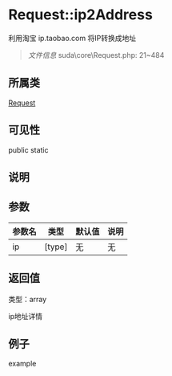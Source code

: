 # Request::ip2Address

利用淘宝 ip.taobao.com 将IP转换成地址

> *文件信息* suda\core\Request.php: 21~484

## 所属类 

[Request](../Request.md)

## 可见性

 public static

## 说明




## 参数


| 参数名 | 类型 | 默认值 | 说明 |
|--------|-----|-------|-------|
| ip |  [type] | 无 | 无 |



## 返回值

类型：array

 ip地址详情



## 例子

example